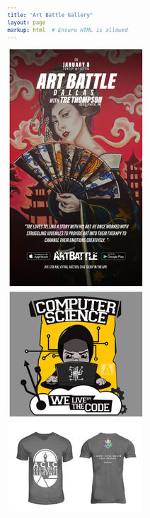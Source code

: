 ```yaml
---
title: "Art Battle Gallery"
layout: page
markup: html  # Ensure HTML is allowed
---
```


<div class="gallery">
  <a href="gallery/image1.jpg" data-lightbox="artbattle" data-title="Jerome Joyce – Aug 25">
    <img src="gallery/image1.jpg" width="300" style="margin:5px;">
  </a>
  <a href="gallery/image2.jpg" data-lightbox="artbattle" data-title="Steevane – July 30">
    <img src="gallery/image2.jpg" width="300" style="margin:5px;">
  </a>
  <a href="gallery/image3.jpg" data-lightbox="artbattle" data-title="Daniel Lanois">
    <img src="gallery/image3.jpg" width="300" style="margin:5px;">
  </a>
</div>

